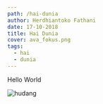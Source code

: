 ```yaml
---
path: /hai-dunia
author: Herdhiantoko Fathani
date: 17-10-2018
title: Hai Dunia
cover: ava_fokus.png
tags:
  - hai
  - dunia
---
```

Hello World

![hudang](/assets/ava_fokus.png)
